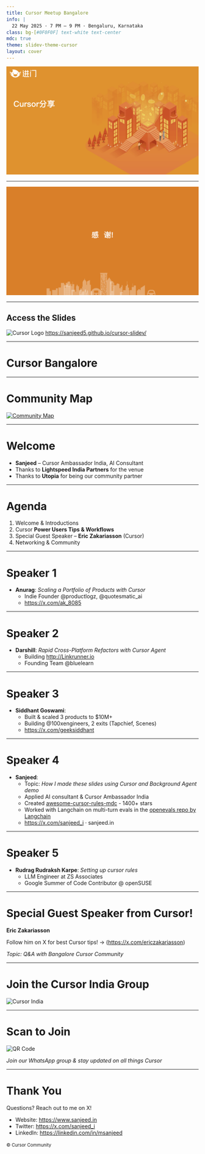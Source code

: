 ```yaml
---
title: Cursor Meetup Bangalore
info: |
  22 May 2025 · 7 PM – 9 PM · Bengaluru, Karnataka
class: bg-[#0F0F0F] text-white text-center
mdc: true
theme: slidev-theme-cursor
layout: cover
---
```


<img src="./assets/1.png" class="mx-auto my-auto" />

---

<img src="./assets/2.png" class="mx-auto my-auto" />

---

<div class="flex flex-col items-center gap-4">
  <h2 class="text-2xl font-bold">Access the Slides</h2>
  <img src="./assets/slides_qr.png" alt="Cursor Logo" class="mx-auto" />
  <a href="https://sanjeed5.github.io/cursor-slidev/" class="text-lg hover:underline">https://sanjeed5.github.io/cursor-slidev/</a>
</div>

---

<GlowBackground>
  <h1 class="text-6xl md:text-8xl font-bold tracking-tight text-white">Cursor Bangalore</h1>
</GlowBackground>

---

# Community Map

<a href="https://lu.ma/cursorcommunity/map" target="_blank">
  <img src="./assets/map.png" alt="Community Map" class="mx-auto my-auto" />
</a>

---

# Welcome

- **Sanjeed** – Cursor Ambassador India, AI Consultant
- Thanks to **Lightspeed India Partners** for the venue  
- Thanks to **Utopia** for being our community partner

---

# Agenda

1. Welcome & Introductions  
2. Cursor **Power Users Tips & Workflows**  
3. Special Guest Speaker – **Eric Zakariasson** (Cursor)  
4. Networking & Community  

---

# Speaker 1

- **Anurag**: _Scaling a Portfolio of Products with Cursor_
  - Indie Founder @productlogz, @quotesmatic_ai
  - https://x.com/ak_8085

---

# Speaker 2

- **Darshill**: _Rapid Cross-Platform Refactors with Cursor Agent_
  - Building http://Linkrunner.io
  - Founding Team @bluelearn

---

# Speaker 3

- **Siddhant Goswami**:
  - Built & scaled 3 products to $10M+
  - Building @100xengineers, 2 exits (Tapchief, Scenes)
  - https://x.com/geeksiddhant

---

# Speaker 4

- **Sanjeed**:
  - Topic: _How I made these slides using Cursor and Background Agent demo_
  - Applied AI consultant & Cursor Ambassador India
  - Created [awesome-cursor-rules-mdc](https://github.com/sanjeed5/awesome-cursor-rules-mdc) - 1400+ stars
  - Worked with Langchain on multi-turn evals in the [openevals repo by Langchain](https://github.com/langchain-ai/openevals?tab=readme-ov-file#acknowledgements)
  - https://x.com/sanjeed_i · sanjeed.in

---

# Speaker 5

- **Rudrag Rudraksh Karpe**: _Setting up cursor rules_
  - LLM Engineer at ZS Associates
  - Google Summer of Code Contributor @ openSUSE

---

# Special Guest Speaker from Cursor!

**Eric Zakariasson**  

Follow him on X for best Cursor tips! -> (<https://x.com/ericzakariasson>)

_Topic: Q&A with Bangalore Cursor Community_

---

# Join the Cursor India Group

<div class="flex items-center justify-center h-full">
<img src="./assets/cursor_india.png" alt="Cursor India" class="w-96" />
</div>

---

# Scan to Join

<div class="flex items-center justify-center h-full">
<img src="./assets/cursor_india_qr.jpeg" alt="QR Code" class="w-64" />
</div>

_Join our WhatsApp group & stay updated on all things Cursor_

---

# Thank You
Questions? Reach out to me on X!

- Website: <https://www.sanjeed.in>
- Twitter: <https://x.com/sanjeed_i>
- LinkedIn: <https://linkedin.com/in/msanjeed>

<small>© Cursor Community</small> 